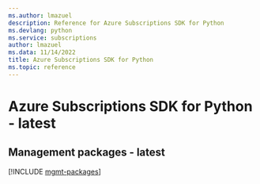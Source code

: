 ```yaml
---
ms.author: lmazuel
description: Reference for Azure Subscriptions SDK for Python
ms.devlang: python
ms.service: subscriptions
author: lmazuel
ms.data: 11/14/2022
title: Azure Subscriptions SDK for Python
ms.topic: reference
---
```

# Azure Subscriptions SDK for Python - latest

## Management packages - latest
[!INCLUDE [mgmt-packages](subscriptions-mgmt-index.md)]